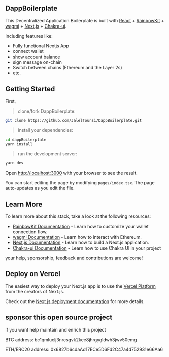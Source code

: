 ## DappBoilerplate

This Decentralized Application Boilerplate is built with [React](https://fr.reactjs.org/) + [RainbowKit](https://rainbowkit.com) + [wagmi](https://wagmi.sh) + [Next.js](https://nextjs.org/) + [Chakra-ui](https://chakra-ui.com/).

Including features like:
- Fully functional Nextjs App
- connect wallet
- show account balance
- sign message on-chain
- Switch between chains (Ethereum and the Layer 2s)
- etc.

## Getting Started

First, 
> clone/fork DappBoilerplate:

```bash
git clone https://github.com/JalelTounsi/DappBoilerplate.git
```

> install your dependencies:

```bash
cd dappBoilerplate
yarn install
```

> run the development server:

```bash
yarn dev
```

Open [http://localhost:3000](http://localhost:3000) with your browser to see the result.

You can start editing the page by modifying `pages/index.tsx`. The page auto-updates as you edit the file.

## Learn More

To learn more about this stack, take a look at the following resources:

- [RainbowKit Documentation](https://rainbowkit.com) - Learn how to customize your wallet connection flow.
- [wagmi Documentation](https://wagmi.sh) - Learn how to interact with Ethereum.
- [Next.js Documentation](https://nextjs.org/docs) - Learn how to build a Next.js application.
- [Chakra-ui Documentation](https://chakra-ui.com/getting-started) - Learn how to use Chakra UI in your project

your help, sponsorship, feedback and contributions are welcome!

## Deploy on Vercel

The easiest way to deploy your Next.js app is to use the [Vercel Platform](https://vercel.com/new?utm_medium=default-template&filter=next.js&utm_source=create-next-app&utm_campaign=create-next-app-readme) from the creators of Next.js.

Check out the [Next.js deployment documentation](https://nextjs.org/docs/deployment) for more details.

## sponsor this open source project

if you want help maintain and enrich this project

BTC address: bc1qmluclj3nrcsgvk2kee8jhrgygldwh3jwv50emg

ETH/ERC20 address: 0x6827b6cdaAd17ECe5D6Fd2C47a4d752931e66Aa6
